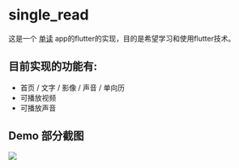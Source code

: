 # single_read

这是一个 [单读](http://www.owspace.com/#read) app的flutter的实现，目的是希望学习和使用flutter技术。

## 目前实现的功能有:
- 首页 / 文字 / 影像 / 声音 / 单向历
- 可播放视频
- 可播放声音

## Demo 部分截图
<img src="./screenshots/single_read_screenshot.gif" />
